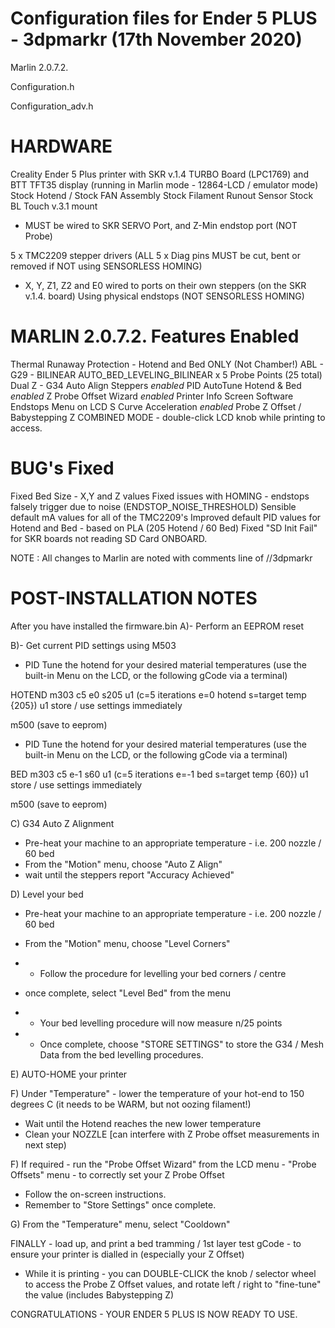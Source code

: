 Configuration files for Ender 5 PLUS - 3dpmarkr (17th November 2020)
====================================================================

Marlin 2.0.7.2.

Configuration.h

Configuration_adv.h

HARDWARE
========
Creality Ender 5 Plus printer
with SKR v.1.4 TURBO Board (LPC1769)
and BTT TFT35 display (running in Marlin mode - 12864-LCD / emulator mode)
Stock Hotend / Stock FAN Assembly
Stock Filament Runout Sensor
Stock BL Touch v.3.1 mount
- MUST be wired to SKR SERVO Port, and Z-Min endstop port (NOT Probe)

5 x TMC2209 stepper drivers (ALL 5 x Diag pins MUST be cut, bent or removed if NOT using SENSORLESS HOMING)
- X, Y, Z1, Z2 and E0 wired to ports on their own steppers (on the SKR v.1.4. board)
Using physical endstops (NOT SENSORLESS HOMING)

MARLIN 2.0.7.2. Features Enabled
================================
Thermal Runaway Protection - Hotend and Bed ONLY (Not Chamber!)
ABL - G29 - BILINEAR AUTO_BED_LEVELING_BILINEAR x 5 Probe Points (25 total)
Dual Z - G34 Auto Align Steppers *enabled*
PID AutoTune Hotend & Bed *enabled*
Z Probe Offset Wizard *enabled*
Printer Info Screen
Software Endstops Menu on LCD
S Curve Acceleration *enabled* 
Probe Z Offset / Babystepping Z COMBINED MODE - double-click LCD knob while printing to access.

BUG's Fixed
===========
Fixed Bed Size - X,Y and Z values
Fixed issues with HOMING - endstops falsely trigger due to noise (ENDSTOP_NOISE_THRESHOLD) 
Sensible default mA values for all of the TMC2209's 
Improved default PID values for Hotend and Bed - based on PLA (205 Hotend / 60 Bed)
Fixed "SD Init Fail" for SKR boards not reading SD Card ONBOARD.

NOTE : All changes to Marlin are noted with comments line of //3dpmarkr

POST-INSTALLATION NOTES
=======================
After you have installed the firmware.bin
A)- Perform an EEPROM reset

B)- Get current PID settings using M503

- PID Tune the hotend for your desired material temperatures (use the built-in Menu on the LCD, or the following gCode via a terminal)

HOTEND
m303 c5 e0 s205 u1
(c=5 iterations e=0 hotend s=target temp {205}) u1 store / use settings immediately

m500
(save to eeprom)

- PID Tune the hotend for your desired material temperatures (use the built-in Menu on the LCD, or the following gCode via a terminal)

BED
m303 c5 e-1 s60 u1
(c=5 iterations e=-1 bed s=target temp {60}) u1 store / use settings immediately

m500
(save to eeprom)

C) G34 Auto Z Alignment
- Pre-heat your machine to an appropriate temperature - i.e. 200 nozzle / 60 bed
- From the "Motion" menu, choose "Auto Z Align"
- wait until the steppers report "Accuracy Achieved"

D) Level your bed
- Pre-heat your machine to an appropriate temperature - i.e. 200 nozzle / 60 bed
- From the "Motion" menu, choose "Level Corners"
- - Follow the procedure for levelling your bed corners / centre

- once complete, select "Level Bed" from the menu
- - Your bed levelling procedure will now measure n/25 points 
- - Once complete, choose "STORE SETTINGS" to store the G34 / Mesh Data from the bed levelling procedures.

E) AUTO-HOME your printer

F) Under "Temperature" - lower the temperature of your hot-end to 150 degrees C (it needs to be WARM, but not oozing filament!)
- Wait until the Hotend reaches the new lower temperature
- Clean your NOZZLE [can interfere with Z Probe offset measurements in next step)

F) If required - run the "Probe Offset Wizard" from the LCD menu - "Probe Offsets" menu - to correctly set your Z Probe Offset
- Follow the on-screen instructions.
- Remember to "Store Settings" once complete.

G) From the "Temperature" menu, select "Cooldown"


FINALLY - load up, and print a bed tramming / 1st layer test gCode - to ensure your printer is dialled in (especially your Z Offset)
- While it is printing - you can DOUBLE-CLICK the knob / selector wheel to access the Probe Z Offset values, and rotate left / right to "fine-tune" the value (includes Babystepping Z)

CONGRATULATIONS - YOUR ENDER 5 PLUS IS NOW READY TO USE.